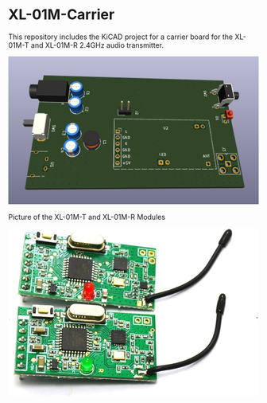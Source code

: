 # XL-01M-Carrier
This repository includes the KiCAD project for a carrier board for the XL-01M-T and XL-01M-R 2.4GHz audio transmitter.

![Picture](pics/carrier.png)

Picture of the XL-01M-T and XL-01M-R Modules

![Picture](pics/XL-01M.jpg)

